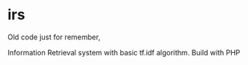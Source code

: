 # irs
Old code just for remember, 

Information Retrieval system with basic tf.idf algorithm. Build with PHP
